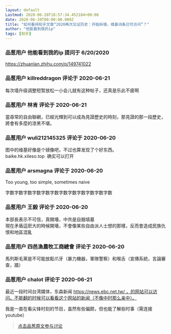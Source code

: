 ```yaml
---
layout: default
Lastmod: 2020-06-20T18:57:34.452184+00:00
date: 2020-06-20T00:00:00.000Z
title: "如何看待知乎文章“2020再次见证历史：开始拆墙，维基词条已可访问”？"
author: "他能看到我的ip"
tags: [知乎]
---
```



### 品葱用户 **他能看到我的ip** 提问于 6/20/2020
    
https://zhuanlan.zhihu.com/p/149741022
    
                

### 品葱用户 **killreddragon** 评论于 2020-06-21
        
每次墙升级调整短暂放松一小会儿就有这种帖子，还真是乐此不疲啊
        
                

### 品葱用户 **林肯** 评论于 2020-06-21
        
當尋常的自由聯網，已經光輝到可以成為見證歷史的時刻，那見證的那一段歷史，將會有多麼的漆黑不堪。
        
                

### 品葱用户 **wuli212145325** 评论于 2020-06-20
        
图中的维基好像是个镜像吧，不过也算发现了个好东西。  
baike.hk.xileso.top  确实可以打开
        
                

### 品葱用户 **arsmagna** 评论于 2020-06-20
        
Too young, too simple, sometimes naive  
  
字数字数字数字数字数字数字数字数字数字数字数字数
        
                

### 品葱用户 **王毅** 评论于 2020-06-20
        
本部長表示不可信，真開墻，中共是自掘墳墓  
現在矛盾這麽大的時候開墻，不會像某些自由派人士想的那樣，反而會造成民族仇恨和地區混亂
        
                

### 品葱用户 **四邑漁農牧工商總會** 评论于 2020-06-20
        
馬列斯毛黨是不可能放鬆爪牙（暴力機器，軍隊警察）和喉舌（宣傳系統，言論審查，牆）
        
                

### 品葱用户 **chalot** 评论于 2020-06-21
        
最近一段时间台湾媒体，东森新闻 https://news.ebc.net.tw/ ，的网站可以访问。不能翻的时候可以看看这个网站的新闻（不像中时那么亲中）。  
  
我是一直在看尖锋时刻的节目，虽然有些偏颇，但也能了解些时事（需连接youtube）
        
                





> [点击品葱原文参与讨论](https://pincong.rocks/question/27520?warning)


